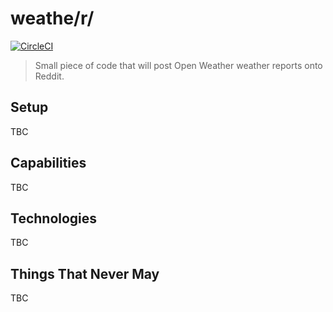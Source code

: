 # weathe/r/

[![CircleCI](https://circleci.com/gh/cipivanov/weathe-r.svg?style=svg&circle-token=706f1d79f8ac8a3d964fa816630d6b13fd250775)](https://circleci.com/gh/cipivanov/weathe-r)

> Small piece of code that will post Open Weather weather reports onto Reddit.

## Setup

TBC

## Capabilities

TBC

## Technologies

TBC

## Things That Never May

TBC
